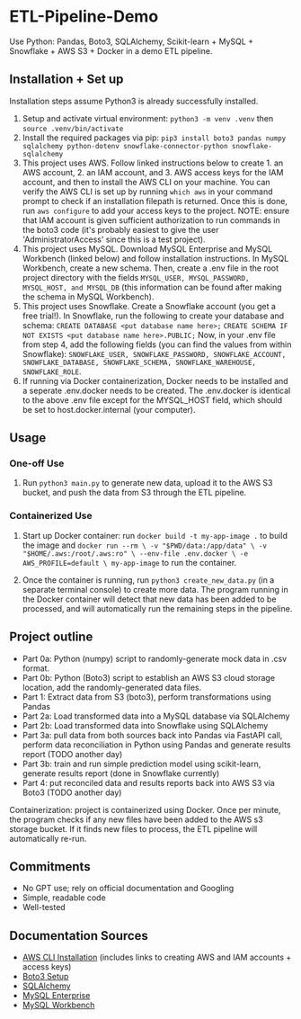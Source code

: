 # ETL-Pipeline-Demo
Use Python: Pandas, Boto3, SQLAlchemy, Scikit-learn + MySQL + Snowflake + AWS S3 + Docker in a demo ETL pipeline.

## Installation + Set up
Installation steps assume Python3 is already successfully installed. 

1. Setup and activate virtual environment: `python3 -m venv .venv` then `source .venv/bin/activate`
2. Install the required packages via pip: `pip3 install boto3 pandas numpy sqlalchemy python-dotenv snowflake-connector-python snowflake-sqlalchemy`
3. This project uses AWS. Follow linked instructions below to create 1. an AWS account, 2. an IAM account, and 3. AWS access keys for the IAM account, and then to install the AWS CLI on your machine. You can verify the AWS CLI is set up by running `which aws` in your command prompt to check if an installation filepath is returned. Once this is done, run `aws configure` to add your access keys to the project. NOTE: ensure that IAM account is given sufficient authorization to run commands in the boto3 code (it's probably easiest to give the user 'AdministratorAccess' since this is a test project).
4. This project uses MySQL. Download MySQL Enterprise and MySQL Workbench (linked below) and follow installation instructions. In MySQL Workbench, create a new schema. Then, create a .env file in the root project directory with the fields `MYSQL_USER, MYSQL_PASSWORD, MYSQL_HOST, and MYSQL_DB` (this information can be found after making the schema in MySQL Workbench).
5. This project uses Snowflake. Create a Snowflake account (you get a free trial!). In Snowflake, run the following to create your database and schema: `CREATE DATABASE <put database name here>;`
`CREATE SCHEMA IF NOT EXISTS <put database name here>.PUBLIC;` Now, in your .env file from step 4, add the following fields (you can find the values from within Snowflake): `SNOWFLAKE_USER, SNOWFLAKE_PASSWORD, SNOWFLAKE_ACCOUNT, SNOWFLAKE_DATABASE, SNOWFLAKE_SCHEMA, SNOWFLAKE_WAREHOUSE, SNOWFLAKE_ROLE`.
6. If running via Docker containerization, Docker needs to be installed and a seperate .env.docker needs to be created. The .env.docker is identical to the above .env file except for the MYSQL_HOST field, which should be set to host.docker.internal (your computer).


## Usage

### One-off Use

1. Run `python3 main.py` to generate new data, upload it to the AWS S3 bucket, and push the data from S3 through the ETL pipeline.

### Containerized Use

1. Start up Docker container: run `docker build -t my-app-image .` to build the image and 
`docker run --rm \
  -v "$PWD/data:/app/data" \
  -v "$HOME/.aws:/root/.aws:ro" \
  --env-file .env.docker \
  -e AWS_PROFILE=default \
  my-app-image` to run the container.

2. Once the container is running, run `python3 create_new_data.py` (in a separate terminal console) to create more data. The program running in the Docker container will detect that new data has been 
added to be processed, and will automatically run the remaining steps in the pipeline.

## Project outline
* Part 0a: Python (numpy) script to randomly-generate mock data in .csv format.
* Part 0b: Python (Boto3) script to establish an AWS S3 cloud storage location, add the randomly-generated data files.
* Part 1: Extract data from S3 (boto3), perform transformations using Pandas
* Part 2a: Load transformed data into a MySQL database via SQLAlchemy
* Part 2b: Load transformed data into Snowflake using SQLAlchemy
* Part 3a: pull data from both sources back into Pandas via FastAPI call, perform data reconciliation in Python using Pandas and generate results report (TODO another day)
* Part 3b: train and run simple prediction model using scikit-learn, generate results report (done in Snowflake currently)
* Part 4: put reconciled data and results reports back into AWS S3 via Boto3 (TODO another day)

Containerization: project is containerized using Docker. Once per minute, the program checks if any new files have been added to the AWS s3 storage bucket. If it finds new files to process, the ETL pipeline will automatically re-run.


## Commitments
* No GPT use; rely on official documentation and Googling
* Simple, readable code
* Well-tested


## Documentation Sources
* [AWS CLI Installation](https://docs.aws.amazon.com/cli/latest/userguide/getting-started-install.html) (includes links to creating AWS and IAM accounts + access keys)
* [Boto3 Setup](https://boto3.amazonaws.com/v1/documentation/api/latest/guide/sqs.html)
* [SQLAlchemy](https://docs.sqlalchemy.org/en/20/dialects/mysql.html#module-sqlalchemy.dialects.mysql.pymysql)
* [MySQL Enterprise](https://www.mysql.com/products/enterprise/)
* [MySQL Workbench](https://www.mysql.com/products/workbench/)